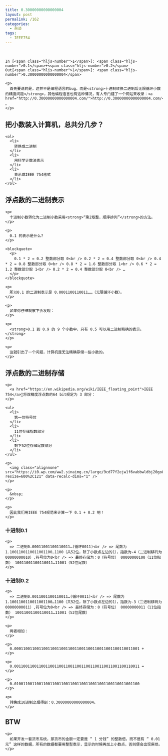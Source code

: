 ```yaml
---
title: 0.30000000000000004
layout: post
permalink: /162
categories:
  - 杂谈
tags:
  - IEEE754
---
```

<div id="wmd-preview-section-3776" class="wmd-preview-section preview-content">
  <div id="wmd-preview-section-3776" class="wmd-preview-section preview-content">
    <p>
      &nbsp;
    </p>
  </div>
  
  <div id="wmd-preview-section-2732" class="wmd-preview-section preview-content">
    <pre class="prettyprint"><code class="language-python hljs ">In [&lt;span class="hljs-number">1&lt;/span>]: &lt;span class="hljs-number">0.1&lt;/span>+&lt;span class="hljs-number">0.2&lt;/span>
Out[&lt;span class="hljs-number">1&lt;/span>]: &lt;span class="hljs-number">0.30000000000000004&lt;/span></code></pre>
    
    <p>
      首先要说的是，这并不是编程语言的bug，而是<strong>十进制转换二进制后无限循环小数的精度问题</strong>，其他编程语言也有这种情况，有人专门建了一个网站来收录：<a href="http://0.30000000000000004.com/">http://0.30000000000000004.com/</a> 。
    </p>
  </div>
  
  <div id="wmd-preview-section-3133" class="wmd-preview-section preview-content">
    <h2 id="把小数装入计算机总共分几步">
      把小数装入计算机，总共分几步？
    </h2>
    
    <ol>
      <li>
        转换成二进制
      </li>
      <li>
        用科学计数法表示
      </li>
      <li>
        表示成IEEE 754格式
      </li>
    </ol>
  </div>
  
  <div id="wmd-preview-section-1756" class="wmd-preview-section preview-content">
    <h2 id="浮点数的二进制表示">
      浮点数的二进制表示
    </h2>
    
    <p>
      十进制小数转化为二进制小数采用<strong>“乘2取整，顺序排列”</strong>的方法。
    </p>
    
    <p>
      0.1 的表示是什么?
    </p>
    
    <blockquote>
      <p>
        0.1 * 2 = 0.2 整数部分取 0<br /> 0.2 * 2 = 0.4 整数部分取 0<br /> 0.4 * 2 = 0.8 整数部分取 0<br /> 0.8 * 2 = 1.6 整数部分取 1<br /> 0.6 * 2 = 1.2 整数部分取 1<br /> 0.2 * 2 = 0.4 整数部分取 0<br /> …
      </p>
    </blockquote>
    
    <p>
      所以0.1 的二进制表示是 0.0001100110011……（无限循环小数）。
    </p>
    
    <p>
      如果你仔细观察下会发现：
    </p>
    
    <p>
      <strong>0.1 到 0.9 的 9 个小数中，只有 0.5 可以用二进制精确的表示。</strong>
    </p>
    
    <p>
      这就引出了一个问题，计算机是无法精确存储一些小数的。
    </p>
  </div>
  
  <div id="wmd-preview-section-3803" class="wmd-preview-section preview-content">
    <h2 id="浮点数的二进制存储">
      浮点数的二进制存储
    </h2>
    
    <p>
      <a href="https://en.wikipedia.org/wiki/IEEE_floating_point">IEEE 754</a>将双精度浮点数的64 bit规定为 3 部分：
    </p>
    
    <ul>
      <li>
        第一位符号位
      </li>
      <li>
        11位存储指数部分
      </li>
      <li>
        剩下52位存储尾数部分
      </li>
    </ul>
    
    <p>
      <img class="alignnone" src="https://i0.wp.com/ww2.sinaimg.cn/large/9cd77f2ejw1f6vabbwldbj20go03dgly.jpg?resize=600%2C121" data-recalc-dims="1" />
    </p>
    
    <p>
      &nbsp;
    </p>
    
    <p>
      因此我们用IEEE 754规范来计算一下 0.1 + 0.2 吧！
    </p>
  </div>
  
  <div id="wmd-preview-section-3831" class="wmd-preview-section preview-content">
    <h3 id="十进制01">
      十进制0.1
    </h3>
    
    <p>
      => 二进制0.00011001100110011…(循环0011)<br /> => 尾数为1.1001100110011001100…1100（共52位，除了小数点左边的1），指数为-4（二进制移码为00000000010）,符号位为0<br /> => 最终存储为：0（符号位） 00000000100（11位指数） 10011001100110011…11001（52位尾数）
    </p>
  </div>
  
  <div id="wmd-preview-section-3867" class="wmd-preview-section preview-content">
    <h3 id="十进制02">
      十进制0.2
    </h3>
    
    <p>
      => 二进制0.0011001100110011…(循环0011)<br /> => 尾数为1.1001100110011001100…1100（共52位，除了小数点左边的1），指数为-3（二进制移码为00000000011）,符号位为0<br /> => 最终存储为：0（符号位） 00000000011（11位指数） 10011001100110011…11001（52位尾数）
    </p>
    
    <p>
      两者相加：
    </p>
    
    <p>
      0.00011001100110011001100110011001100110011001100110011001 +
    </p>
    
    <p>
      0.00110011001100110011001100110011001100110011001100110011 =
    </p>
    
    <p>
      0.01001100110011001100110011001100110011001100110011001100
    </p>
    
    <p>
      转换成10进制之后得到：0.30000000000000004。
    </p>
  </div>
  
  <div id="wmd-preview-section-4650" class="wmd-preview-section preview-content">
    <h2 id="btw">
      BTW
    </h2>
    
    <p>
      如果开发一套货币系统，那货币的金额一定要是 “ 1 分钱” 的整数倍，而不是有 “ 0.01 元” 这样的数据，所有的数据都要用整型表示，显示的时候再加上小数点，否则便会出现麻烦。
    </p>
  </div>
</div>